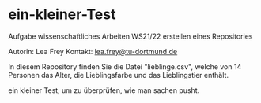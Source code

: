 # ein-kleiner-Test
Aufgabe wissenschaftliches Arbeiten WS21/22
erstellen eines Repositories

Autorin: Lea Frey
Kontakt: lea.frey@tu-dortmund.de

In diesem Repository finden Sie die Datei "lieblinge.csv", welche von 14 Personen
das Alter, die Lieblingsfarbe und das Lieblingstier enthält.

ein kleiner Test, um zu überprüfen, wie man sachen pusht.
